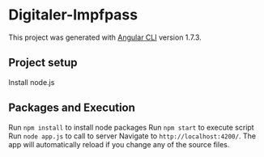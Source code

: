 # Digitaler-Impfpass

This project was generated with [Angular CLI](https://github.com/angular/angular-cli) version 1.7.3.

## Project setup

Install node.js 

## Packages and Execution

Run `npm install` to install node packages
Run `npm start` to execute script
Run `node app.js` to call to server
Navigate to `http://localhost:4200/`. The app will automatically reload if you change any of the source files.



